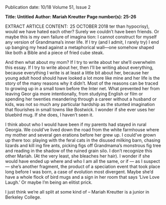 Publication date: 10/18
Volume 51, Issue 2

**Title: Untitled**
**Author: Mariah Kreutter**
**Page number(s): 25-26**

EXTRACT ARTICLE CONTENT:
 25
OCTOBER 2018
ter than hypocrisy), would we have hated each 
other? Surely we couldn’t have been friends. 
Or maybe this is my own failure of imagina­
tion: I cannot construct for myself any version 
of Grandmama’s inner life. If I try (and I admit, 
I rarely try) I end up banging my head against a 
metaphorical wall—one somehow shaped like 
both a Bible and a piece of fried cube steak.

And then what about my mom? If I try to 
write about her she’ll overwhelm this essay. If I 
try to write about her, then I’ll be writing about 
everything, because everything I write is at least 
a little bit about her, because her young adult­
hood should have looked a lot more like mine 
and her life is the story of the many reasons 
why it didn’t. Most of the reasons can be traced 
to growing up in a small town before the Inter­
net. What prevented her from leaving Geor­
gia more intentionally, from studying English 
or film or spending her twenties meandering 
through a career without a husband or kids, 
was not so much any particular hardship as the 
stunted imagination that flourishes in small 
towns like Bostwick. I wonder if she ever uses 
her bluebird mug. If she does, I haven’t seen it.

I think about who I would have been if 
my parents had stayed in rural Georgia. We 
could’ve lived down the road from the white 
farmhouse where my mother and several gen­
erations before her grew up. I could’ve grown 
up there too: playing with the feral cats in the 
disused milking barn, chasing lizards and kill­
ing fire ants, picking figs off Grandmama’s 
monstrous fig tree and reading in the shadow 
of the ruined grain silo. I don’t recognize this 
other Mariah. (At the very least, she bleaches 
her hair). I wonder if she would have ended up 
where and who I am all the same, or if — as I 
suspect — she’s another fragment, the product 
of a speciation event that took place long before 
I was born, a case of evolution most divergent. 
Maybe she’d have a whole flock of bird mugs 
and a sign in her room that says ‘Live Love 
Laugh.’ Or maybe I’m being an elitist prick.

I just think we’re all split at some kind of 
– Mariah Kreutter is a junior
in Berkeley College.